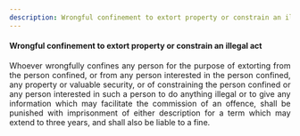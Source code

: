 ```yaml
---
description: Wrongful confinement to extort property or constrain an illegal act
---
```


#### Wrongful confinement to extort property or constrain an illegal act
<div style="text-align: justify">

Whoever wrongfully confines any person for the purpose of extorting from the person confined, or from any person interested in the person confined, any property or valuable security, or of constraining the person confined or any person interested in such a person to do anything illegal or to give any information which may facilitate the commission of an offence, shall be punished with imprisonment of either description for a term which may extend to three years, and shall also be liable to a fine.

</div>
